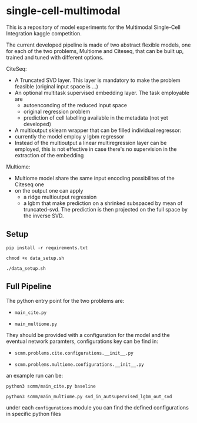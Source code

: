 # single-cell-multimodal

This is a repository of model experiments for the Multimodal Single-Cell Integration kaggle competition.

The current developed pipeline is made of two abstract flexible models, 
one for each of the two problems, Multiome and Citeseq, that can be built up, trained and tuned with different options.

CiteSeq:
 - A Truncated SVD layer. This layer is mandatory to make the problem feasible (original input space is ...)
 - An optional multitask supervised embedding layer. The task employable are
   - autoenconding of the reduced input space
   - original regression problem
   - prediction of cell labelling available in the metadata (not yet developed)
 - A multioutput sklearn wrapper that can be filled individual regressor:
  - currently the model employ y lgbm regressor
 - Instead of the multioutput a linear multiregression layer can be employed, this is not effective in case there's no supervision in the extraction of the embedding

Multiome:
 - Multiome model share the same input encoding possibilites of the Citeseq one
 - on the output one can apply
   - a ridge multioutput regression
   - a lgbm that make prediction on a shrinked subspaced by mean of truncated-svd. The prediction is then projected on the full space by the inverse SVD.


## Setup
`pip install -r requirements.txt`

`chmod +x data_setup.sh`

`./data_setup.sh`

## Full Pipeline
The python entry point for the two problems are:

 - `main_cite.py`

 - `main_multiome.py`


They should be provided with a configuration for the model and the eventual network paramters, configurations key can be find in:

 - `scmm.problems.cite.configurations.__init__.py`
 
 - `scmm.problems.multiome.configurations.__init__.py`

an example run can be:

`python3 scmm/main_cite.py baseline`

`python3 scmm/main_multiome.py svd_in_autsupervised_lgbm_out_svd`

under each `configurations` module you can find the defined configurations in specific python files

